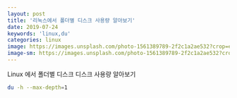 ```yaml
---
layout: post
title: '리눅스에서 폴더별 디스크 사용량 알아보기'
date: 2019-07-24
keywords: 'linux,du'
categories: linux
image: https://images.unsplash.com/photo-1561389789-2f2c1a2ae532?crop=entropy&cs=tinysrgb&fit=crop&fm=jpg&h=1200&ixid=eyJhcHBfaWQiOjF9&ixlib=rb-1.2.1&q=80&w=2000
image-sm: https://images.unsplash.com/photo-1561389789-2f2c1a2ae532?crop=entropy&cs=tinysrgb&fit=crop&fm=jpg&h=1200&ixid=eyJhcHBfaWQiOjF9&ixlib=rb-1.2.1&q=80&w=2000
---
```


Linux 에서 폴더별 디스크 디스크 사용량 알아보기

```bash
du -h --max-depth=1
```
